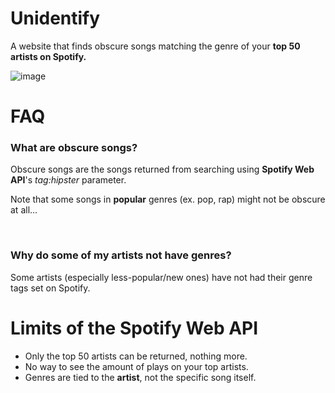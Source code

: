 
# Unidentify

A website that finds obscure songs matching the genre of your **top 50 artists on Spotify.**

![image](https://github.com/rian-kh/unidentify/assets/128095876/633cdc75-3f01-4784-b16e-0e4a7cd5344c)


# FAQ

### What are obscure songs?

Obscure songs are the songs returned from searching using **Spotify Web API**'s *tag:hipster* parameter.

Note that some songs in **popular** genres (ex. pop, rap) might not be obscure at all...


&nbsp;
&nbsp;

### Why do some of my artists not have genres?

Some artists (especially less-popular/new ones) have not had their genre tags set on Spotify. 

# Limits of the Spotify Web API
- Only the top 50 artists can be returned, nothing more.
- No way to see the amount of plays on your top artists.
- Genres are tied to the **artist**, not the specific song itself.
